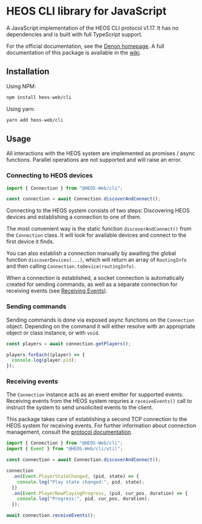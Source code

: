 # HEOS CLI library for JavaScript

A JavaScript implementation of the HEOS CLI protocol v1.17. It has no dependencies and is built with full TypeScript support.

For the official documentation, see the [Denon homepage](https://support.denon.com/app/answers/detail/a_id/6953). A full documentation of this package is available in the [wiki](https://github.com/HEOS-Web/cli-js/wiki).

## Installation

Using NPM:
```bash
npm install heos-web/cli
```

Using yarn:
```bash
yarn add heos-web/cli
```

## Usage

All interactions with the HEOS system are implemented as promises / async functions. Parallel operations are not supported and will raise an error.

### Connecting to HEOS devices

```javascript
import { Connection } from "@HEOS-Web/cli";

const connection = await Connection.discoverAndConnect();
```

Connecting to the HEOS system consists of two steps: Discovering HEOS devices and establishing a connection to one of them.

The most convenient way is the static function `discoverAndConnect()` from the `Connection` class. It will look for available devices and connect to the first device it finds.

You can also establish a connection manually by awaiting the global function `discoverDevices(...)`, which will return an array of `RoutingInfo` and then calling `Connection.toDevice(routingInfo)`.

When a connection is established, a socket connection is automatically created for sending commands, as well as a separate connection for receiving events (see [Receiving Events](#receiving-events)).

### Sending commands

Sending commands is done via exposed async functions on the `Connection` object. Depending on the command it will either resolve with an appropriate object or class instance, or with `void`.

```javascript
const players = await connection.getPlayers();

players.forEach((player) => {
  console.log(player.pid);
});
```

### Receiving events

The `Connection` instance acts as an event emitter for supported events. Receiving events from the HEOS system requries a `receiveEvents()` call to instruct the system to send unsolicited events to the client.

This package takes care of establishing a second TCP connection to the HEOS system for receiving events. For further information about connection management, consult the [protocol documentation](https://support.denon.com/app/answers/detail/a_id/6953).

```javascript
import { Connection } from "@HEOS-Web/cli";
import { Event } from "@HEOS-Web/cli/util";

const connection = await Connection.discoverAndConnect();

connection
  .on(Event.PlayerStateChanged, (pid, state) => {
    console.log("Play state changed:", pid, state);
  })
  .on(Event.PlayerNowPlayingProgress, (pid, cur_pos, duration) => {
    console.log("Progress:", pid, cur_pos, duration);
  });

await connection.receiveEvents();
```